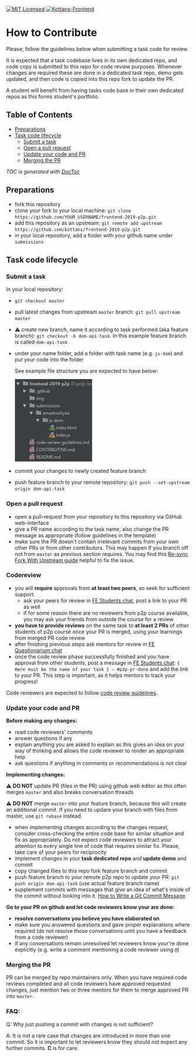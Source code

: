 [![MIT Licensed][icon-mit]][license] [![Kottans-Frontend][icon-kottans]][kottans-frontend]

# How to Contribute

Please, follow the guidelines below when submitting
a task code for review.

It is expected that a task codebase lives in its own dedicated repo,
and code copy is submitted to this repo for code review purposes.
Whenever changes are required these are done in a dedicated task
repo, demo gets updated, and then code is copied into this
repo fork to update the PR.

A student will benefit from having tasks code base in their own
dedicated repos as this forms student's portfolio.

<!-- START doctoc generated TOC please keep comment here to allow auto update -->
<!-- DON'T EDIT THIS SECTION, INSTEAD RE-RUN doctoc TO UPDATE -->

## Table of Contents

- [Preparations](#preparations)
- [Task code lifecycle](#task-code-lifecycle)
  - [Submit a task](#submit-a-task)
  - [Open a pull request](#open-a-pull-request)
  - [Update your code and PR](#update-your-code-and-pr)
  - [Merging the PR](#merging-the-pr)

<!-- END doctoc generated TOC please keep comment here to allow auto update -->

_TOC is generated with [DocToc](https://github.com/thlorenz/doctoc)_

## Preparations

- fork this repository
- clone your fork to your local machine:
  `git clone https://github.com/YOUR_USERNAME/frontend-2019-p2p.git`
- add this repository as an upstream:
  `git remote add upstream https://github.com/kottans/frontend-2019-p2p.git`
- in your local repository, add a folder with your github name under
  `submissions`

## Task code lifecycle

### Submit a task

In your local repository:

- `git checkout master`
- pull latest changes from upstream `master` branch:
  `git pull upstream master`
- :warning: create new branch, name it according to task performed
  (aka feature branch): `git checkout -b dom-api-task`.
  In this example feature branch is called `dom-api-task`
- under your name folder, add a folder with task name (e.g. `js-dom`)
  and put your code into the folder

  See example file structure you are expected to have below:

  ![File structure example](img/file-structure.png)

- commit your changes to newly created feature branch
- push feature branch to your remote repository:
  `git push --set-upstream origin dom-api-task`

### Open a pull request

- open a pull-request from your repository to this repository
  via GitHub web-interface
- give a PR name according to the task name,
  also change the PR message as appropriate
  (follow guidelines in the template)
- make sure the PR doesn't contain irrelevant commits
  from your own other PRs or from other contributors.
  This may happen if you branch off not from `master`
  as previous section requires. You may find this
  [Re-sync Fork With Upstream guide](https://gist.github.com/OleksiyRudenko/8b3ddb664308de0634b53c525e551d8b)
  helpful to fix the issue.

### Codereview

- you will **require** approvals from **at least two peers**, so seek
  for sufficient support.
  - ask your peers for review in [FE Students chat](https://web.telegram.org/#/im?p=s1495296464_549300875144563897),
    post a link to your PR as well
  - if for some reason there are no reviewers from p2p course available, you may ask your friends from outside the course for a review
- **you have to provide reviews** on the same task to **at least 2 PRs** of other students of p2p course once your PR is merged, using your learnings from merged PR code review
- after finishing previous steps ask mentors for review in [FE Questionarium chat](https://web.telegram.org/#/im?p=s1495296464_549300875144563897)
- once the code review phase successfully finished and you have approval from other students, post a message in [FE Students chat](https://web.telegram.org/#/im?p=s1495296464_549300875144563897): `{ Here must be the name of your task } — #p2p-pr-done` and add the link to your PR. This step is important, as it helps mentors to track your progress!

Code reviewers are expected to follow
[code review guidelines](./code-review-guidelines.md).

### Update your code and PR

**Before making any changes:**

- read code reviewers' comments
- answer questions if any
- explain anything you are asked to explain
  as this gives an idea on your way of thinking and allows
  the code reviewer to render an appropriate help
- ask questions if anything in comments or recommendations
  is not clear

**Implementing changes:**

:warning: **DO NOT** update PR (files in the PR) using github web editor as this often merges `master` and also breaks conversation threads

:warning: **DO NOT** merge `master` into your feature branch, because this will create an additional commit. If you need to updare your branch with files from master, use `git rebase` instead.

- when implementing changes according to the changes request,
  consider cross-checking the entire code base for similar
  situation and fix as appropriately. Do not expect code reviewers
  to attract your attention to every single line of code that
  requires similar fix. Please, take care of your peers for reciprocity
- implement changes in your **task dedicated repo** and **update demo**
  and commit
- copy changed files to this repo fork feature branch and commit
- push feature branch to your remote p2p repo to update your PR:
  `git push origin dom-api-task`
  (use actual feature branch name)
- supplement commits with messages that give an idea of what's inside
  of the commit without looking into it.
  [How to Write a Git Commit Message](https://chris.beams.io/posts/git-commit/)

**Go to your PR on github and let code reviewers know your are done:**

- **resolve conversations you believe you have elaborated on**
- make sure you answered questions and gave proper explanations where
  required (do not resolve those conversations until you have a feedback
  from a code reviewer)
- if any conversations remain unresolved let reviewers
  know your're done explicitly (e.g. write a comment mentioning
  a code reviewer using `@`)
  
### Merging the PR
PR can be merged by repo maintainers only. When you have required code reviews completed and all code reviewers have approved requested changes, just mention two or three mentors for them to merge approved PR into `master`.
### FAQ:

Q: Why just pushing a commit with changes is not sufficient?

A: It is not a rare case that changes are introduced in more
than one commit. So it is important to let reviewers know
they should not expect any further commits. **C** is for care.

[icon-mit]: https://img.shields.io/badge/license-MIT-blue.svg
[license]: https://github.com/OleksiyRudenko/a-tiny-JS-world/blob/master/LICENSE.md
[icon-kottans]: https://img.shields.io/badge/%3D(%5E.%5E)%3D-frontend-yellow.svg
[kottans-frontend]: https://github.com/kottans/frontend

